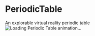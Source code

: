 # PeriodicTable
An explorable virtual reality periodic table
![Loading Periodic Table animation...](http://makeagif.com/i/lK4MKc)
